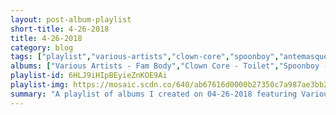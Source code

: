 ```yaml
---
layout: post-album-playlist
short-title: 4-26-2018
title: 4-26-2018
category: blog
tags: ["playlist","various-artists","clown-core","spoonboy","antemasque","wallows","jake-bugg","jake-bugg","jack-white","everything-everything","everything-everything"]
albums: ["Various Artists - Fam Body","Clown Core - Toilet","Spoonboy - The Papas","ANTEMASQUE - ANTEMASQUE","Wallows - Spring EP","Jake Bugg - Shangri La","Jake Bugg - Jake Bugg","Jack White - Boarding House Reach","Everything Everything - A Deeper Sea","Everything Everything - A Fever Dream"]
playlist-id: 6HLJ9iHIpBEyieZnKOE9Ai
playlist-img: https://mosaic.scdn.co/640/ab67616d0000b27350c7a987ae3bb2ab966c8ad5ab67616d0000b273b008b9462e0656e3a00a1efeab67616d0000b273b945162290e3f058b4fdcf89ab67616d0000b273c8af4fd7e3e56b256967f187
summary: "A playlist of albums I created on 04-26-2018 featuring Various Artists, Clown Core, Spoonboy, ANTEMASQUE, Wallows, Jake Bugg, Jake Bugg, Jack White, Everything Everything, and Everything Everything."
---
```

